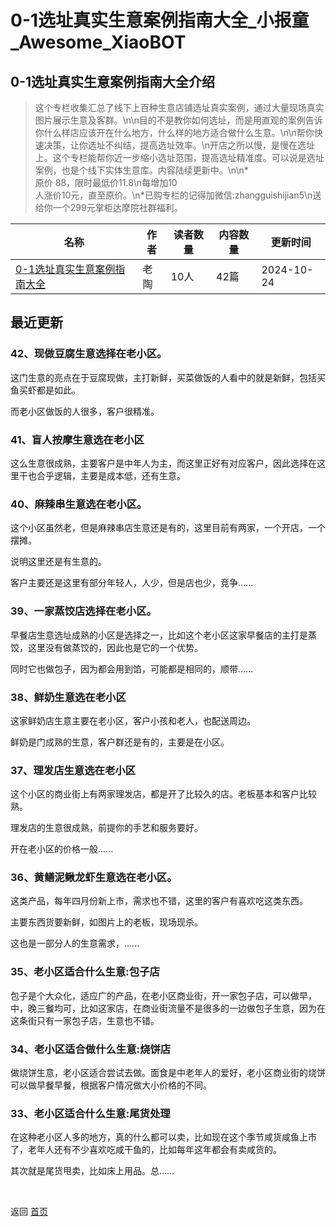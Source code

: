 # 0-1选址真实生意案例指南大全_小报童_Awesome_XiaoBOT

## 0-1选址真实生意案例指南大全介绍
> 这个专栏收集汇总了线下上百种生意店铺选址真实案例，通过大量现场真实图片展示生意及客群。\n\n目的不是教你如何选址，而是用直观的案例告诉你什么样店应该开在什么地方，什么样的地方适合做什么生意。\n\n帮你快速决策，让你选址不纠结，提高选址效率。\n开店之所以慢，是慢在选址上。这个专栏能帮你近一步缩小选址范围，提高选址精准度。可以说是选址案例，也是个线下实体生意库。内容陆续更新中。\n\n*  
原价 88，限时最低价11.8\n每增加10  
人涨价10元，直至原价。\n*已购专栏的记得加微信:zhangguishijian5\n送给你一个299元掌柜达摩院社群福利。  
  


|名称|作者|读者数量|内容数量|更新时间|
|---|---|---|---|---|
|[0-1选址真实生意案例指南大全](https://xiaobot.net/p/13257247?refer=0b133df9-27dc-423b-8101-639049001c13)|老陶|10人|42篇|2024-10-24|

## 最近更新
### 42、现做豆腐生意选择在老小区。

这门生意的亮点在于豆腐现做，主打新鲜，买菜做饭的人看中的就是新鲜，包括买鱼买虾都是如此。

而老小区做饭的人很多，客户很精准。

### 41、盲人按摩生意选在老小区

这么生意很成熟，主要客户是中年人为主，而这里正好有对应客户，因此选择在这里干也合乎逻辑，主要是成本低，还有生意。

### 40、麻辣串生意选在老小区。

这个小区虽然老，但是麻辣串店生意还是有的，这里目前有两家，一个开店，一个摆摊。

说明这里还是有生意的。

客户主要还是这里有部分年轻人，人少，但是店也少，竞争......

### 39、一家蒸饺店选择在老小区。

早餐店生意选址成熟的小区是选择之一，比如这个老小区这家早餐店的主打是蒸饺，这里没有做蒸饺的，因此也是它的一个优势。

同时它也做包子，因为都会用到馅，可能都是相同的，顺带......

### 38、鲜奶生意选在老小区

这家鲜奶店生意主要在老小区，客户小孩和老人，也配送周边。

鲜奶是门成熟的生意，客户群还是有的，主要是在小区。

### 37、理发店生意选在老小区

这个小区的商业街上有两家理发店，都是开了比较久的店。老板基本和客户比较熟。

理发店的生意很成熟，前提你的手艺和服务要好。

开在老小区的价格一般......

### 36、黄鳝泥鳅龙虾生意选在老小区。

这类产品，每年四月份新上市，需求也不错，这里的客户有喜欢吃这类东西。

主要东西货要新鲜，如图片上的老板，现场现杀。

这也是一部分人的生意需求，......

### 35、老小区适合什么生意:包子店

包子是个大众化，适应广的产品，在老小区商业街，开一家包子店，可以做早，中，晚三餐均可，比如这家店，在商业街流量不是很多的一边做包子生意，因为在这条街只有一家包子店，生意也不错。

### 34、老小区适合做什么生意:烧饼店

做烧饼生意，老小区适合尝试去做。面食是中老年人的爱好，老小区商业街的烧饼可以做早餐早餐，根据客户情况做大小价格的不同。

### 33、老小区适合什么生意:尾货处理

在这种老小区人多的地方，真的什么都可以卖，比如现在这个季节咸货咸鱼上市了，老年人还有不少喜欢吃咸干鱼的，比如每年这年都会有卖咸货的。

其次就是尾货甩卖，比如床上用品。总......


<a href="https://github.com/Reno9527/awesome-xiaobot" style="color: white; text-decoration: none;">awesome-xiaobot</a>

返回 [首页](../README.md)
